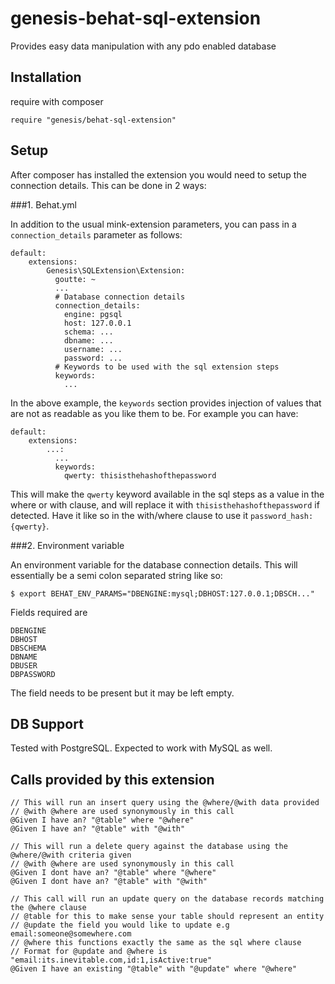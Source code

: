 # genesis-behat-sql-extension
Provides easy data manipulation with any pdo enabled database

Installation
------------
require with composer
```
require "genesis/behat-sql-extension"
```

Setup
-----
After composer has installed the extension you would need to setup the connection details. This can be done in 2 ways:

###1. Behat.yml

In addition to the usual mink-extension parameters, you can pass in a `connection_details` parameter as follows:
```
default:
    extensions:
        Genesis\SQLExtension\Extension:
          goutte: ~
          ...
          # Database connection details
          connection_details:
            engine: pgsql
            host: 127.0.0.1
            schema: ...
            dbname: ...
            username: ...
            password: ...
          # Keywords to be used with the sql extension steps
          keywords:
            ...
```

In the above example, the `keywords` section provides injection of values that are not as readable as you like them to be. For example you can have:
```
default:
    extensions:
        ...:
          ...
          keywords:
            qwerty: thisisthehashofthepassword
```

This will make the `qwerty` keyword available in the sql steps as a value in the where or with clause, and will replace it with `thisisthehashofthepassword` if detected. Have it like so in the with/where clause to use it `password_hash:{qwerty}`.

###2. Environment variable

An environment variable for the database connection details. This will essentially be a semi colon separated string like so:

```
$ export BEHAT_ENV_PARAMS="DBENGINE:mysql;DBHOST:127.0.0.1;DBSCH..."
```

Fields required are
```
DBENGINE
DBHOST
DBSCHEMA
DBNAME
DBUSER
DBPASSWORD
```

The field needs to be present but it may be left empty.

DB Support
----------
Tested with PostgreSQL. Expected to work with MySQL as well.


Calls provided by this extension
--------------------------------

```
// This will run an insert query using the @where/@with data provided
// @with @where are used synonymously in this call
@Given I have an? "@table" where "@where"
@Given I have an? "@table" with "@with"

// This will run a delete query against the database using the @where/@with criteria given
// @with @where are used synonymously in this call
@Given I dont have an? "@table" where "@where"
@Given I dont have an? "@table" with "@with"

// This call will run an update query on the database records matching the @where clause
// @table for this to make sense your table should represent an entity
// @update the field you would like to update e.g email:someone@somewhere.com
// @where this functions exactly the same as the sql where clause
// Format for @update and @where is "email:its.inevitable.com,id:1,isActive:true"
@Given I have an existing "@table" with "@update" where "@where"
```
